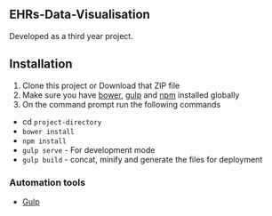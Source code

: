 ## EHRs-Data-Visualisation

Developed as a third year project.

## Installation
1. Clone this project or Download that ZIP file
2. Make sure you have [bower](http://bower.io/), [gulp](https://www.npmjs.com/package/gulp) and  [npm](https://www.npmjs.org/) installed globally
3. On the command prompt run the following commands
- cd `project-directory`
- `bower install`
- `npm install`
- `gulp serve` - For development mode
- `gulp build` - concat, minify and generate the files for deployment

### Automation tools

- [Gulp](http://gulpjs.com/)
